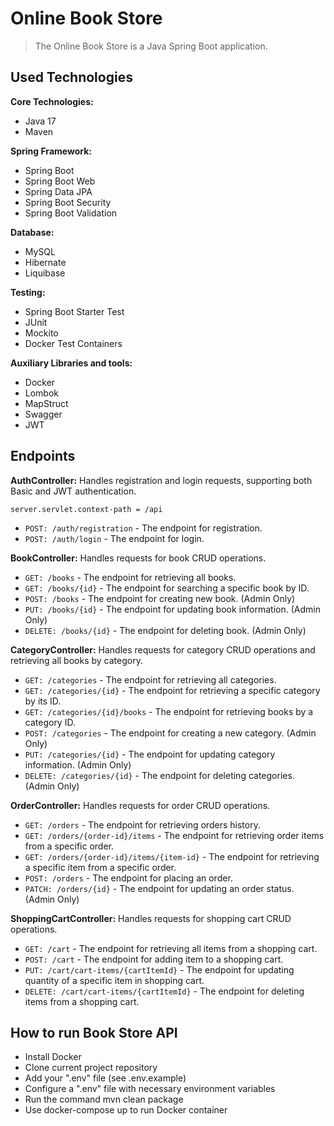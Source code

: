 
#  Online Book Store
> The Online Book Store is a Java Spring Boot application.

## Used Technologies
**Core Technologies:**
* Java 17
* Maven

**Spring Framework:**
* Spring Boot
* Spring Boot Web
* Spring Data JPA
* Spring Boot Security
* Spring Boot Validation

**Database:**
* MySQL
* Hibernate
* Liquibase

**Testing:**
* Spring Boot Starter Test
* JUnit
* Mockito
* Docker Test Containers

**Auxiliary Libraries and tools:**
* Docker
* Lombok
* MapStruct
* Swagger
* JWT

## Endpoints
**AuthController:** Handles registration and login requests, supporting both Basic and JWT authentication.

    server.servlet.context-path = /api

* `POST: /auth/registration` - The endpoint for registration.
* `POST: /auth/login` - The endpoint for login.

**BookController:** Handles requests for book CRUD operations.
* `GET: /books` - The endpoint for retrieving all books.
* `GET: /books/{id}` - The endpoint for searching a specific book by ID.
* `POST: /books` - The endpoint for creating new book. (Admin Only)
* `PUT: /books/{id}` - The endpoint for updating book information. (Admin Only)
* `DELETE: /books/{id}` - The endpoint for deleting book. (Admin Only)

**CategoryController:** Handles requests for category CRUD operations and retrieving all books by category.
* `GET: /categories` - The endpoint for retrieving all categories.
* `GET: /categories/{id}` - The endpoint for retrieving a specific category by its ID.
* `GET: /categories/{id}/books` - The endpoint for retrieving books by a category ID.
* `POST: /categories` - The endpoint for creating a new category. (Admin Only)
* `PUT: /categories/{id}` - The endpoint for updating category information. (Admin Only)
* `DELETE: /categories/{id}` - The endpoint for deleting categories. (Admin Only)

**OrderController:** Handles requests for order CRUD operations.
* `GET: /orders` - The endpoint for retrieving orders history.
* `GET: /orders/{order-id}/items` - The endpoint for retrieving order items from a specific order.
* `GET: /orders/{order-id}/items/{item-id}` - The endpoint for retrieving a specific item from a specific order.
* `POST: /orders` - The endpoint for placing an order.
* `PATCH: /orders/{id}` - The endpoint for updating an order status. (Admin Only)

**ShoppingCartController:** Handles requests for shopping cart CRUD operations.
* `GET: /cart` - The endpoint for retrieving all items from a shopping cart.
* `POST: /cart` - The endpoint for adding item to a shopping cart.
* `PUT: /cart/cart-items/{cartItemId}` - The endpoint for updating quantity of a specific item in shopping cart.
* `DELETE: /cart/cart-items/{cartItemId}` - The endpoint for deleting items from a shopping cart.

## How to run Book Store API
* Install Docker
* Clone current project repository
* Add your ".env" file (see .env.example)
* Configure a ".env" file with necessary environment variables
* Run the command mvn clean package
* Use docker-compose up to run Docker container
